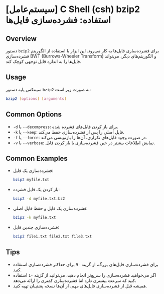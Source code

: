 # [سیستم‌عامل] C Shell (csh) bzip2 استفاده: فشرده‌سازی فایل‌ها

## Overview
دستور `bzip2` برای فشرده‌سازی فایل‌ها به کار می‌رود. این ابزار با استفاده از الگوریتم فشرده‌سازی BWT (Burrows-Wheeler Transform) و الگوریتم‌های دیگر، می‌تواند فایل‌ها را به اندازه قابل توجهی کوچک کند.

## Usage
سینتکس پایه دستور `bzip2` به صورت زیر است:

```bash
bzip2 [options] [arguments]
```

## Common Options
- `-d` یا `--decompress`: برای باز کردن فایل‌های فشرده شده.
- `-k` یا `--keep`: فایل اصلی را پس از فشرده‌سازی حفظ می‌کند.
- `-f` یا `--force`: در صورت وجود فایل‌های تکراری، آن‌ها را بازنویسی می‌کند.
- `-v` یا `--verbose`: نمایش اطلاعات بیشتر در حین فشرده‌سازی یا باز کردن فایل.

## Common Examples
- فشرده‌سازی یک فایل:
  ```bash
  bzip2 myfile.txt
  ```

- باز کردن یک فایل فشرده:
  ```bash
  bzip2 -d myfile.txt.bz2
  ```

- فشرده‌سازی یک فایل و حفظ فایل اصلی:
  ```bash
  bzip2 -k myfile.txt
  ```

- فشرده‌سازی چندین فایل:
  ```bash
  bzip2 file1.txt file2.txt file3.txt
  ```

## Tips
- برای فشرده‌سازی فایل‌های بزرگ، از گزینه `-9` برای حداکثر فشرده‌سازی استفاده کنید.
- اگر می‌خواهید فشرده‌سازی را سریع‌تر انجام دهید، می‌توانید از گزینه `-1` استفاده کنید که سرعت بیشتری دارد اما فشرده‌سازی کمتری را ارائه می‌دهد.
- همیشه قبل از فشرده‌سازی فایل‌های مهم، از آن‌ها نسخه پشتیبان تهیه کنید.